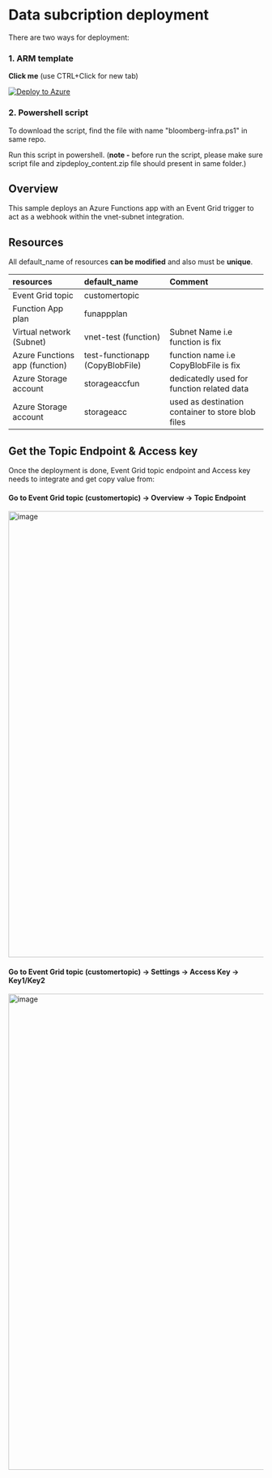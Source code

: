 # Data subcription deployment

There are two ways for deployment:
### 1. ARM template

**Click me** (use CTRL+Click for new tab)

[![Deploy to Azure](https://aka.ms/deploytoazurebutton)](https://portal.azure.com/#create/Microsoft.Template/uri/https%3A%2F%2Fraw.githubusercontent.com%2Femtecinc%2Fdeploy-to-azure-demo%2Fmain%2Fazuredeploy.json)


### 2. Powershell script

To download the script, find the file with name "bloomberg-infra.ps1" in same repo. 

Run this script in powershell. (**note -** before run the script, please make sure script file and zipdeploy_content.zip file should present in same folder.)

## Overview
This sample deploys an Azure Functions app with an Event Grid trigger to act as a webhook within the vnet-subnet integration. 

## Resources
All default_name of resources **can be modified** and also must be **unique**. 

| resources | default_name | Comment |
| :----- | :--- | :--- |
| Event Grid topic | customertopic |   |
| Function App plan | funappplan |   |
| Virtual network (Subnet) | vnet-test (function) | Subnet Name i.e function is fix  |
| Azure Functions app (function) | test-functionapp (CopyBlobFile) | function name i.e CopyBlobFile is fix  |
| Azure Storage account  | storageaccfun | dedicatedly used for function related data |
| Azure Storage account | storageacc   | used as destination container to store blob files |


## Get the Topic Endpoint & Access key
Once the deployment is done, Event Grid topic endpoint and Access key needs to integrate and get copy value from:
#### Go to Event Grid topic (customertopic) -> Overview -> Topic Endpoint

<img width="881" alt="image" src="https://user-images.githubusercontent.com/126143091/226527597-60933b38-6102-4498-a05b-1dd0139b7ed3.png">

#### Go to Event Grid topic (customertopic) -> Settings -> Access Key -> Key1/Key2

<img width="940" alt="image" src="https://user-images.githubusercontent.com/126143091/226530031-2c18b375-b297-466f-b1db-2794f398509b.png">



